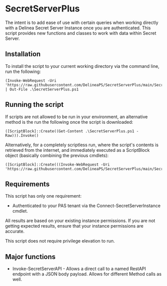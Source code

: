 # SecretServerPlus
The intent is to add ease of use with certain queries when working directly with a Delinea Secret Server Instance once you are authenticated. This script provides new functions and classes to work with data within Secret Server.

## Installation

To install the script to your current working directory via the command line, run the following:
```
(Invoke-WebRequest -Uri 'https://raw.githubusercontent.com/DelineaPS/SecretServerPlus/main/SecretServerPlus.ps1').Content | Out-File .\SecretServerPlus.ps1
```

## Running the script

If scripts are not allowed to be run in your environment, an alternative method is the run the following once the script is downloaded:

```
([ScriptBlock]::Create((Get-Content .\SecretServerPlus.ps1 -Raw))).Invoke()
```

Alternatively, for a completely scriptless run, where the script's contents is retrieved from the internet, and immediately executed as a ScriptBlock object (basically combining the previous cmdlets):
```
([ScriptBlock]::Create(((Invoke-WebRequest -Uri 'https://raw.githubusercontent.com/DelineaPS/SecretServerPlus/main/SecretServerPlus.ps1').Content))).Invoke()
```

## Requirements

This script has only one requirement:
 - Authenticated to your PAS tenant via the Connect-SecretServerInstance cmdlet.

All results are based on your existing instance permissions. If you are not getting expected results, ensure that your instance permissions are accurate.

This script does not require privilege elevation to run.

## Major functions

- Invoke-SecretServerAPI - Allows a direct call to a named RestAPI endpoint with a JSON body payload. Allows for different Method calls as well.
